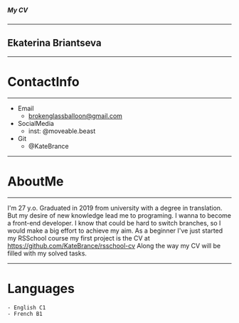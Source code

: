 ##### My CV
**********
## Ekaterina Briantseva
 ------
# ContactInfo
 ------
* Email
     - brokenglassballoon@gmail.com
* SocialMedia
    - inst: @moveable.beast
* Git
    - @KateBrance
 -----
# AboutMe
-------
I'm 27 y.o. Graduated in 2019 from university with a degree in translation. But my desire of new knowledge lead me to programing. I wanna to become a front-end developer. 
I know that could be hard to switch branches, so I would make a big effort to achieve my aim.
As a beginner I've just started my RSSchool course my first project is the CV at https://github.com/KateBrance/rsschool-cv
Along the way my CV will be filled with my solved tasks.

 -----
# Languages
    - English C1
    - French B1
